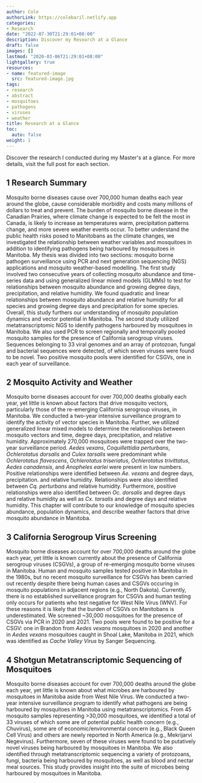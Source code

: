```yaml
---
author: Cole
authorLink: https://colebaril.netlify.app
categories:
- Research
date: "2022-07-30T21:29:01+08:00"
description: Discover my Research at a Glance 
draft: false
images: []
lastmod: "2020-03-06T21:29:01+08:00"
lightgallery: true
resources:
- name: featured-image
  src: featured-image.jpg
tags:
- research
- abstract
- mosquitoes
- pathogens
- viruses
- weather
title: Research at a Glance
toc:
  auto: false
weight: 1
---
```


Discover the research I conducted during my Master's at a glance. For more details,
visit the full post for each section. 

<!--more-->

## 1 Research Summary

Mosquito borne diseases cause over 700,000 human deaths each year around the globe, cause considerable morbidity and costs many millions of dollars to treat and prevent. The burden of mosquito borne disease in the Canadian Prairies, where climate change is expected to be felt the most in Canada, is likely to increase as temperatures warm, precipitation patterns change, and more severe weather events occur. To better understand the public health risks posed to Manitobans as the climate changes, we investigated the relationship between weather variables and mosquitoes in addition to identifying pathogens being harboured by mosquitoes in Manitoba. My thesis was divided into two sections: mosquito borne pathogen surveillance using PCR and next generation sequencing (NGS) applications and mosquito weather-based modelling. The first study involved two consecutive years of collecting mosquito abundance and time-series data and using generalized linear mixed models (GLMMs) to test for relationships between mosquito abundance and growing degree days, precipitation, and relative humidity. We found quadratic and linear relationships between mosquito abundance and relative humidity for all species and growing degree days and precipitation for some species. Overall, this study furthers our understanding of mosquito population dynamics and vector potential in Manitoba.  The second study utilized metatranscriptomic NGS to identify pathogens harboured by mosquitoes in Manitoba. We also used PCR to screen regionally and temporally pooled mosquito samples for the presence of California serogroup viruses. Sequences belonging to 33 viral genomes and an array of protozoan, fungal and bacterial  sequences were detected, of which seven viruses were found to be novel. Two positive mosquito pools were identified for CSGVs, one in each year of surveillance.  

## 2 Mosquito Activity and Weather

Mosquito borne diseases account for over 700,000 deaths globally each year, yet little is known about factors that drive mosquito vectors, particularly those of the re-emerging California serogroup viruses, in Manitoba. We conducted a two-year intensive surveillance program to identify the activity of vector species in Manitoba. Further, we utilized generalized linear mixed models to determine the relationships between mosquito vectors and time, degree days, precipitation, and relative humidity. Approximately 270,000 mosquitoes were trapped over the two-year surveillance period. *Aedes vexans*, *Coquillettidia perturbans*, *Ochlerotatus dorsalis* and *Culex tarsalis* were predominant while *Ochlerotatus flavescens*, *Ochlerotatus triseriatus*, *Ochlerotatus trivittatus*, *Aedes canadensis*, and *Anopheles earlei* were present in low numbers. Positive relationships were identified between *Ae. vexans* and degree days, precipitation. and relative humidity. Relationships were also identified between *Cq. perturbans* and relative humidity. Furthermore, positive relationships were also identified between *Oc. dorsalis* and degree days and relative humidity as well as *Cx. tarsalis* and degree days and relative humidity. This chapter will contribute to our knowledge of mosquito species abundance, population dynamics, and describe weather factors that drive mosquito abundance in Manitoba. 

## 3 California Serogroup Virus Screening

Mosquito borne diseases account for over 700,000 deaths around the globe each year, yet little is known currently about the presence of California serogroup viruses (CSGVs), a group of re-emerging mosquito borne viruses in Manitoba. Human and mosquito samples tested positive in Manitoba in the 1980s, but no recent mosquito surveillance for CSGVs has been carried out recently despite there being human cases and CSGVs occuring in mosquito populations in adjacent regions (e.g., North Dakota). Currently, there is no established surveillance program for CSGVs and human testing only occurs for patients who test negative for West Nile Virus (WNV). For these reasons it is likely that the burden of CSGVs on Manitobans is underestimated. We screened ~30,000 mosquitoes for the presence of CSGVs via PCR in 2020 and 2021. Two pools were found to be positive for a CSGV: one in Brandon from *Aedes vexans* mosquitoes in 2020 and another in *Aedes vexans* mosquitoes caught in Shoal Lake, Manitoba in 2021, which was identified as *Cache Valley Virus* by Sanger Sequencing.

## 4 Shotgun Metatranscriptomic Sequencing of Mosquitoes 

Mosquito borne diseases account for over 700,000 deaths around the globe each year, yet little is known about what microbes are harboured by mosquitoes in Manitoba aside from West Nile Virus. We conducted a two-year intensive surveillance program to identify what pathogens are being harboured by mosquitoes in Manitoba using metatranscriptomics. From 45 mosquito samples representing >30,000 mosquitoes, we identified a total of 33 viruses of which some are of potential public health concern (e.g., Chuvirus), some are of economic/environmental concern (e.g., Black Queen Cell Virus) and others are newly reported in North America (e.g., Mekrijarvi Negevirus). Furthermore, seven of these viruses were found to be putatively novel viruses being harboured by mosquitoes in Manitoba. We also identified through metatranscriptomic sequencing a variety of protozoans, fungi, bacteria being harboured by mosquitoes, as well as blood and nectar meal sources.  This study provides insight into the suite of microbes being harboured by mosquitoes in Manitoba.  